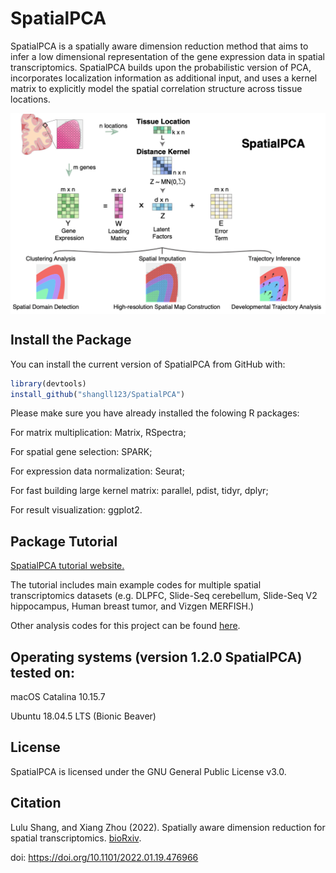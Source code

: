 # **SpatialPCA** 

SpatialPCA is a spatially aware dimension reduction method that aims to infer a low dimensional representation of the gene expression data in spatial transcriptomics. SpatialPCA builds upon the probabilistic version of PCA, incorporates localization information as additional input, and uses a kernel matrix to explicitly model the spatial correlation structure across tissue locations. 

<img align="top" src="https://raw.githubusercontent.com/shangll123/workflowr_Test/main/docs/assets/main_figure.jpeg" alt="drawing" width="600"/>


## Install the Package
You can install the current version of SpatialPCA from GitHub with:
```r
library(devtools)
install_github("shangll123/SpatialPCA")
```
Please make sure you have already installed the folowing R packages: 

For matrix multiplication: Matrix, RSpectra;

For spatial gene selection: SPARK;

For expression data normalization: Seurat;

For fast building large kernel matrix: parallel, pdist, tidyr, dplyr;

For result visualization: ggplot2.

## Package Tutorial
[SpatialPCA tutorial website.](http://lulushang.org/SpatialPCA_Tutorial/)

The tutorial includes main example codes for multiple spatial transcriptomics datasets (e.g. DLPFC, Slide-Seq cerebellum, Slide-Seq V2 hippocampus, Human breast tumor, and Vizgen MERFISH.)

Other analysis codes for this project can be found [here](http://lulushang.org/docs/Projects/SpatialPCA).

## Operating systems (version 1.2.0 SpatialPCA) tested on:
macOS Catalina 10.15.7

Ubuntu 18.04.5 LTS (Bionic Beaver)

## License

SpatialPCA is licensed under the GNU General Public License v3.0.

## Citation
Lulu Shang, and Xiang Zhou (2022). Spatially aware dimension reduction for spatial transcriptomics. [bioRxiv](https://www.biorxiv.org/content/10.1101/2022.01.19.476966v1).

doi: https://doi.org/10.1101/2022.01.19.476966
